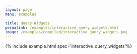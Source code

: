 ```yaml
---
layout: page
menu: examples

title: Query Widgets
permalink: /examples/interactive_query_widgets.html
image: /examples/compiled/interactive_query_widgets.png
---
```




{% include example.html spec='interactive_query_widgets'%}
